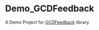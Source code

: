 # Demo_GCDFeedback

A Demo Project for [GCDFeedback](https://github.com/valnoc/GCDFeedback) library.
